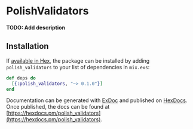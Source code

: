 # PolishValidators

**TODO: Add description**

## Installation

If [available in Hex](https://hex.pm/docs/publish), the package can be installed
by adding `polish_validators` to your list of dependencies in `mix.exs`:

```elixir
def deps do
  [{:polish_validators, "~> 0.1.0"}]
end
```

Documentation can be generated with [ExDoc](https://github.com/elixir-lang/ex_doc)
and published on [HexDocs](https://hexdocs.pm). Once published, the docs can
be found at [https://hexdocs.pm/polish_validators](https://hexdocs.pm/polish_validators).

